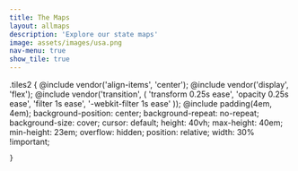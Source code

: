 ```yaml
---
title: The Maps
layout: allmaps
description: 'Explore our state maps'
image: assets/images/usa.png
nav-menu: true
show_tile: true
---
```


.tiles2 {
                    @include vendor('align-items', 'center');
            @include vendor('display', 'flex');
            @include vendor('transition', (
                'transform 0.25s ease',
                'opacity 0.25s ease',
                'filter 1s ease',
                '-webkit-filter 1s ease'
            ));
            @include padding(4em, 4em);
            background-position: center;
            background-repeat: no-repeat;
            background-size: cover;
            cursor: default;
            height: 40vh;
            max-height: 40em;
            min-height: 23em;
            overflow: hidden;
            position: relative;
            width: 30% !important;
 
    }
 